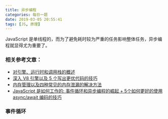 ```yaml
---
title: 异步编程
categories: 每日一题
date: 2019-03-05 20:55:41
tags: [JS, 原理]
---
```


JavaScript 是单线程的，而为了避免耗时较为严重的任务影响整体任务，异步编程就显得尤为重要了。

### 相关参考文章：

- [对引擎、运行时和调用栈的概述](https://juejin.im/post/5a05b4576fb9a04519690d42)
- [深入 V8 引擎以及 5 个写出更优代码的技巧](https://github.com/xitu/gold-miner/blob/master/TODO/how-javascript-works-inside-the-v8-engine-5-tips-on-how-to-write-optimized-code.md)
- [内存管理以及四种常见的内存泄漏的解决方法](https://github.com/xitu/gold-miner/blob/master/TODO/how-javascript-works-memory-management-how-to-handle-4-common-memory-leaks.md)
- [JavaScript 是如何工作的: 事件循环和异步编程的崛起 + 5个如何更好的使用 async/await 编码的技巧](https://github.com/xitu/gold-miner/blob/master/TODO/how-javascript-works-event-loop-and-the-rise-of-async-programming-5-ways-to-better-coding-with.md)

### 事件循环

